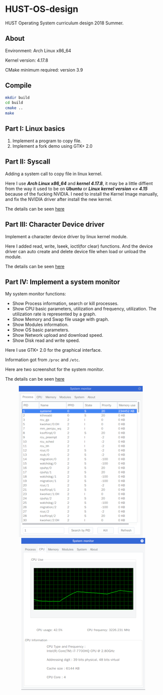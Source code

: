 # HUST-OS-design
HUST Operating System curriculum design 2018 Summer.

## About

Environment: Arch Linux x86_64

Kernel version: 4.17.8

CMake minimum required: version 3.9

## Compile

```sh
mkdir build
cd build
cmake ..
make
```

## Part I: Linux basics

1. Implement a program to copy file.
2. Implement a fork demo using GTK+ 2.0

## Part II: Syscall

Adding a system call to copy file in linux kernel.

Here I use ***Arch Linux x86_64*** and ***kernel 4.17.8***, it may be a little diffient from the way it used to be on ***Ubuntu*** or ***Linux kernel version <= 4.15*** because of the fucking NVIDIA. I need to install the Kernel Image manually, and fix the NVIDIA driver after install the new kernel.

The details can be seen [here](PartII-Syscall)

## Part III: Character Device driver

Implement a character device driver by linux kernel module.

Here I added read, write, lseek, ioctl(for clear) functions. And the device driver can auto create and delete device file when load or unload the module.

The details can be seen [here](PartIII-Device_driver)

## Part IV: Implement a system monitor

My system monitor functions:

* Show Process information, search or kill processes.
* Show CPU basic parameters, utilization and frequency, utilization. The utilization rate is represented by a graph.
* Show Memory and Swap file usage with graph.
* Show Modules information.
* Show OS basic parameters.
* Show Network upload and download speed.
* Show Disk read and write speed.

Here I use GTK+ 2.0 for the graphical interface.

Information got from `/proc` and `/etc`.

Here are two screenshot for the system monitor.

The details can be seen [here](PartIV-System_monitor)

<div align="center">
  <img src="image/process.png">&nbsp;&nbsp;&nbsp;&nbsp;<img src="image/cpu.png">
</div>
